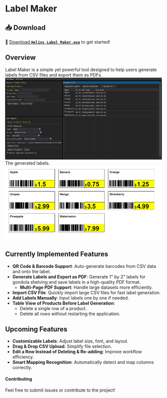 # Label Maker

## 📥 Download  
🔗 [Download **`Helios Label Maker.exe`**](Helios%20Label%20Maker.exe) to get started!  

## Overview  
Label Maker is a simple yet powerful tool designed to help users generate labels from CSV files and export them as PDFs.  
<img src="./Assets/software-image-4.png" alt="Software Screenshot" width="1000">  
The generated labels.  
<img src="./Assets/labels-image.png" alt="Generated Labels" width="1000"> 


## Currently Implemented Features  
- **QR Code & Barcode Support**: Auto-generate barcodes from CSV data and onto the label.  
- **Generate Labels and Export as PDF**: Generate 1" by 2" labels for gondola shelving and save labels in a high-quality PDF format.  
  - **Multi-Page PDF Support**: Handle large datasets more efficiently.  
- **Import CSV File**: Quickly import large CSV files for fast label generation.  
- **Add Labels Manually**: Input labels one by one if needed.  
- **Table View of Products Before Label Generation**:  
  - Delete a single row of a product.  
  - Delete all rows without restarting the application.  


## Upcoming Features  
- **Customizable Labels**: Adjust label size, font, and layout.
- **Drag & Drop CSV Upload**: Simplify file selection.  
- **Edit a Row Instead of Deleting & Re-adding**: Improve workflow efficiency.  
- **Smart Mapping Recognition**: Automatically detect and map columns correctly.  




#### Contributing  
Feel free to submit issues or contribute to the project!  
